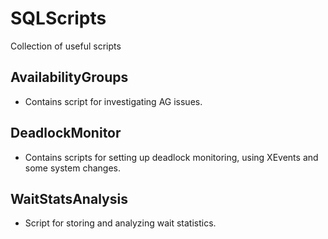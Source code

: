 # SQLScripts
Collection of useful scripts

## AvailabilityGroups
- Contains script for investigating AG issues.

## DeadlockMonitor
- Contains scripts for setting up deadlock monitoring, using XEvents and some system changes.

## WaitStatsAnalysis
- Script for storing and analyzing wait statistics.